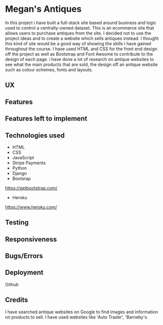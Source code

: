 # Megan's Antiques

In this project i have built a full-stack site based around business and logic used to control a centrally-owned dataset. This is an ecommerce site that allows users to purchase antiques
from the site. I decided not to use the project ideas and to create a website which sells antiques instead. I thought this kind of site would be a good way of showing the skills i have
gained throughout the course. I have used HTML and CSS for the front end design off the project as well as Bootstrap and Font Awsome to contribute to the design of each page. i have done
a lot of research on antique websites to see what the main products that are sold, the design off an antique website such as colour schemes, fonts and layouts. 


## UX

## Features

## Features left to implement

## Technologies used

* HTML
* CSS
* JavaScript
* Stripe Payments
* Python
* Django
* Bootsrap

https://getbootstrap.com/

* Heroku

https://www.heroku.com/

## Testing

## Responsiveness

## Bugs/Errors

## Deployment

Github

## Credits

I have searched antique websites on Google to find images and information on products to sell. I have used websites like 'Auto Trader', 'Barneby's.

